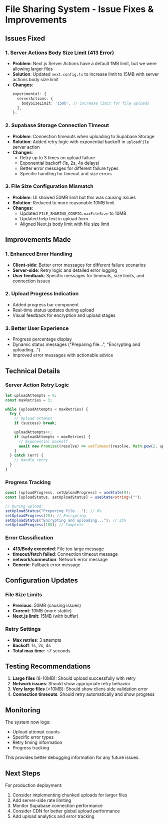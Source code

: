 # File Sharing System - Issue Fixes & Improvements

## Issues Fixed

### 1. **Server Actions Body Size Limit (413 Error)**

- **Problem**: Next.js Server Actions have a default 1MB limit, but we were allowing larger files
- **Solution**: Updated `next.config.ts` to increase limit to 15MB with server actions body size limit
- **Changes**:
  ```typescript
  experimental: {
    serverActions: {
      bodySizeLimit: '15mb', // Increase limit for file uploads
    },
  },
  ```

### 2. **Supabase Storage Connection Timeout**

- **Problem**: Connection timeouts when uploading to Supabase Storage
- **Solution**: Added retry logic with exponential backoff in `uploadFile` server action
- **Changes**:
  - Retry up to 3 times on upload failure
  - Exponential backoff (1s, 2s, 4s delays)
  - Better error messages for different failure types
  - Specific handling for timeout and size errors

### 3. **File Size Configuration Mismatch**

- **Problem**: UI showed 50MB limit but this was causing issues
- **Solution**: Reduced to more reasonable 10MB limit
- **Changes**:
  - Updated `FILE_SHARING_CONFIG.maxFileSize` to 10MB
  - Updated help text in upload form
  - Aligned Next.js body limit with file size limit

## Improvements Made

### 1. **Enhanced Error Handling**

- **Client-side**: Better error messages for different failure scenarios
- **Server-side**: Retry logic and detailed error logging
- **User feedback**: Specific messages for timeouts, size limits, and connection issues

### 2. **Upload Progress Indication**

- Added progress bar component
- Real-time status updates during upload
- Visual feedback for encryption and upload stages

### 3. **Better User Experience**

- Progress percentage display
- Dynamic status messages ("Preparing file...", "Encrypting and uploading...")
- Improved error messages with actionable advice

## Technical Details

### Server Action Retry Logic

```typescript
let uploadAttempts = 0;
const maxRetries = 3;

while (uploadAttempts < maxRetries) {
  try {
    // Upload attempt
    if (success) break;

    uploadAttempts++;
    if (uploadAttempts < maxRetries) {
      // Exponential backoff
      await new Promise((resolve) => setTimeout(resolve, Math.pow(2, uploadAttempts) * 1000));
    }
  } catch (err) {
    // Handle retry
  }
}
```

### Progress Tracking

```typescript
const [uploadProgress, setUploadProgress] = useState(0);
const [uploadStatus, setUploadStatus] = useState<string>("");

// During upload:
setUploadStatus("Preparing file..."); // 0%
setUploadProgress(25); // Encrypting
setUploadStatus("Encrypting and uploading..."); // 25%
setUploadProgress(100); // Complete
```

### Error Classification

- **413/Body exceeded**: File too large message
- **timeout/fetch failed**: Connection timeout message
- **network/connection**: Network error message
- **Generic**: Fallback error message

## Configuration Updates

### File Size Limits

- **Previous**: 50MB (causing issues)
- **Current**: 10MB (more stable)
- **Next.js limit**: 15MB (with buffer)

### Retry Settings

- **Max retries**: 3 attempts
- **Backoff**: 1s, 2s, 4s
- **Total max time**: ~7 seconds

## Testing Recommendations

1. **Large files** (8-10MB): Should upload successfully with retry
2. **Network issues**: Should show appropriate retry behavior
3. **Very large files** (>10MB): Should show client-side validation error
4. **Connection timeouts**: Should retry automatically and show progress

## Monitoring

The system now logs:

- Upload attempt counts
- Specific error types
- Retry timing information
- Progress tracking

This provides better debugging information for any future issues.

## Next Steps

For production deployment:

1. Consider implementing chunked uploads for larger files
2. Add server-side rate limiting
3. Monitor Supabase connection performance
4. Consider CDN for better global upload performance
5. Add upload analytics and error tracking
